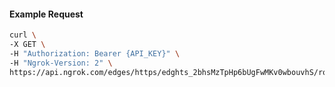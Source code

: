 <!-- Code generated for API Clients. DO NOT EDIT. -->

#### Example Request

```bash
curl \
-X GET \
-H "Authorization: Bearer {API_KEY}" \
-H "Ngrok-Version: 2" \
https://api.ngrok.com/edges/https/edghts_2bhsMzTpHp6bUgFwMKv0wbouvhS/routes/edghtsrt_2bhsMxo9oq3NmnvKC9PHI7ylAMc/oauth
```
